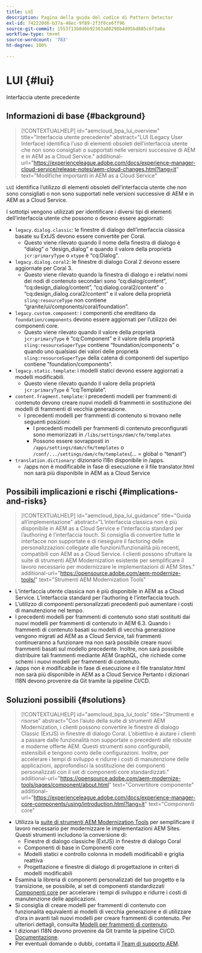 ```yaml
---
title: LUI
description: Pagina della guida del codice di Pattern Detector
exl-id: 742220d6-b37a-48ec-9f89-2f3f0ce6ff96
source-git-commit: 1553f13b8d6b92363a80298b4d05bd885c6f3a6a
workflow-type: tm+mt
source-wordcount: '783'
ht-degree: 100%

---
```


# LUI {#lui}

Interfaccia utente precedente

## Informazioni di base {#background}

>[!CONTEXTUALHELP]
>id="aemcloud_bpa_lui_overview"
>title="Interfaccia utente precedente"
>abstract="LUI (Legacy User Interface) identifica l’uso di elementi obsoleti dell’interfaccia utente che non sono consigliati o supportati nelle versioni successive di AEM e in AEM as a Cloud Service."
>additional-url="https://experienceleague.adobe.com/docs/experience-manager-cloud-service/release-notes/aem-cloud-changes.html?lang=it" text="Modifiche importanti in AEM as a Cloud Service"

`LUI` identifica l’utilizzo di elementi obsoleti dell’interfaccia utente che non sono consigliati o non sono supportati nelle versioni successive di AEM e in AEM as a Cloud Service.

I sottotipi vengono utilizzati per identificare i diversi tipi di elementi dell’interfaccia utente che possono o devono essere aggiornati:

* `legacy.dialog.classic`: le finestre di dialogo dell’interfaccia classica basate su ExtJS devono essere convertite per Coral.
   * Questo viene rilevato quando il nome della finestra di dialogo è “dialog” o “design_dialog” e quando il valore della proprietà `jcr:primaryType` o `xtype` è “cq:Dialog”.
* `legacy.dialog.coral2`: le finestre di dialogo Coral 2 devono essere aggiornate per Coral 3.
   * Questo viene rilevato quando la finestra di dialogo e i relativi nomi dei nodi di contenuto secondari sono “cq:dialog/content”, “cq:design_dialog/content”, “cq:dialog.coral2/content” o “cq:design_dialog.coral2/content” e il valore della proprietà `sling:resourceType` non contiene “granite/ui/components/coral/foundation”.
* `legacy.custom.component`: i componenti che ereditano da `foundation/components` devono essere aggiornati per l’utilizzo dei componenti core.
   * Questo viene rilevato quando il valore della proprietà `jcr:primaryType` è “cq:Component” e il
      valore della proprietà `sling:resourceSuperType` contiene “foundation/components” o quando uno qualsiasi dei
      valori delle proprietà `sling:resourceSuperType` della catena di componenti del supertipo contiene
“foundation/components”.
* `legacy.static.template`: i modelli statici devono essere aggiornati a modelli modificabili.
   * Questo viene rilevato quando il valore della proprietà `jcr:primaryType` è “cq:Template”.
* `content.fragment.template`: i precedenti modelli per frammenti di contenuto devono creare nuovi modelli di frammenti in sostituzione dei modelli di frammenti di vecchia generazione.
   * I precedenti modelli per frammenti di contenuto si trovano nelle seguenti posizioni:
      * I precedenti modelli per frammenti di contenuto preconfigurati sono memorizzati in `/libs/settings/dam/cfm/templates`
      * Possono essere sovrapposti in  `/apps/settings/dam/cfm/templates`  o  `/conf/.../settings/dam/cfm/templates`(... = global o “tenant”)
* `translation.dictionary`: dizionario I18n disponibile in /apps.
   * /apps non è modificabile in fase di esecuzione e il file translator.html non sarà più disponibile in AEM as a Cloud Service

## Possibili implicazioni e rischi {#implications-and-risks}

>[!CONTEXTUALHELP]
>id="aemcloud_bpa_lui_guidance"
>title="Guida all’implementazione"
>abstract="L’interfaccia classica non è più disponibile in AEM as a Cloud Service e l’interfaccia standard per l’authoring è l’interfaccia touch. Si consiglia di convertire tutte le interfacce non supportate e di rieseguire il factoring delle personalizzazioni collegate alle funzioni/funzionalità più recenti, compatibili con AEM as a Cloud Service. I clienti possono sfruttare la suite di strumenti AEM Modernization esistente per semplificare il lavoro necessario per modernizzare le implementazioni di AEM Sites."
>additional-url="https://opensource.adobe.com/aem-modernize-tools/" text="Strumenti AEM Modernization Tools"

* L’interfaccia utente classica non è più disponibile in AEM as a Cloud Service. L’interfaccia standard per l’authoring è l’interfaccia touch.
* L’utilizzo di componenti personalizzati precedenti può aumentare i costi di manutenzione nel tempo.
* I precedenti modelli per frammenti di contenuto sono stati sostituiti dai nuovi modelli per frammenti di contenuto in AEM 6.3. Quando i frammenti di contenuto basati su modelli di vecchia generazione vengono migrati ad AEM as a Cloud Service, tali frammenti continueranno a funzionare ma non sarà possibile creare nuovi frammenti basati sul modello precedente. Inoltre, non sarà possibile distribuire tali frammenti mediante AEM GraphQL, che richiede come schemi i nuovi modelli per frammenti di contenuto.
* /apps non è modificabile in fase di esecuzione e il file translator.html non sarà più disponibile in AEM as a Cloud Service Pertanto i dizionari I18N devono provenire da Git tramite la pipeline CI/CD.

## Soluzioni possibili {#solutions}

>[!CONTEXTUALHELP]
>id="aemcloud_bpa_lui_tools"
>title="Strumenti e risorse"
>abstract="Con l’aiuto della suite di strumenti AEM Modernization, i clienti possono convertire le finestre di dialogo Classic (ExtJS) in finestre di dialogo Coral. L’obiettivo è aiutare i clienti a passare dalle funzionalità non supportate o precedenti alle robuste e moderne offerte AEM. Questi strumenti sono configurabili, estensibili e tengono conto delle configurazioni. Inoltre, per accelerare i tempi di sviluppo e ridurre i costi di manutenzione delle applicazioni, approfondisci la sostituzione dei componenti personalizzati con il set di componenti core standardizzati."
>additional-url="https://opensource.adobe.com/aem-modernize-tools/pages/component/about.html" text="Convertitore componente"
>additional-url="https://experienceleague.adobe.com/docs/experience-manager-core-components/using/introduction.html?lang=it" text="Componenti core"

* Utilizza la [suite di strumenti AEM Modernization Tools](https://opensource.adobe.com/aem-modernize-tools/) per semplificare il lavoro necessario per modernizzare le implementazioni AEM Sites. Questi strumenti includono la conversione di:
   * Finestre di dialogo classiche (ExtJS) in finestre di dialogo Coral
   * Componenti di base in Componenti core
   * Modelli statici e controllo colonna in modelli modificabili e griglia reattiva
   * Progettazione e finestre di dialogo di progettazione in criteri di modelli modificabili
* Esamina la libreria di componenti personalizzati del tuo progetto e la transizione, se possibile, al set di componenti standardizzati [Componenti core](https://experienceleague.adobe.com/docs/experience-manager-core-components/using/introduction.html?lang=it) per accelerare i tempi di sviluppo e ridurre i costi di manutenzione delle applicazioni.
* Si consiglia di creare modelli per frammenti di contenuto con funzionalità equivalenti ai modelli di vecchia generazione e di utilizzare d’ora in avanti tali nuovi modelli per creare frammenti di contenuto. Per ulteriori dettagli, consulta [Modelli per frammenti di contenuto](https://experienceleague.adobe.com/docs/experience-manager-65/assets/content-fragments/content-fragments-models.html?lang=it).
* I dizionari I18N devono provenire da Git tramite la pipeline CI/CD. [Documentazione](https://experienceleague.adobe.com/docs/experience-manager-cloud-service/content/release-notes/aem-cloud-changes.html?lang=it#apps-libs-immutable).
* Per eventuali domande o dubbi, contatta il [Team di supporto AEM](https://helpx.adobe.com/it/enterprise/using/support-for-experience-cloud.html).
